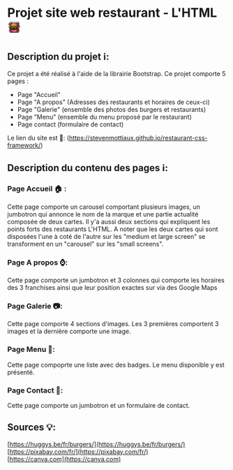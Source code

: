 # Projet site web restaurant - L'HTML ![l'html restautant badge](./assets/favicon/favicon-32x32.png)

## Description du projet &#x2139;:

Ce projet a été réalisé à l'aide de la librairie Bootstrap. Ce projet comporte 5 pages :

* Page "Accueil"
* Page "A propos" (Adresses des restaurants et horaires de ceux-ci)
* Page "Galerie" (ensemble des photos des burgers et restaurants)
* Page "Menu" (ensemble du menu proposé par le restaurant)
* Page contact (formulaire de contact)

Le lien du site est &#x1F517;: (https://stevenmottiaux.github.io/restaurant-css-framework/)

## Description du contenu des pages &#x2139;:

### Page Accueil &#x1F3E0; : 

Cette page comporte un carousel comportant plusieurs images, un jumbotron qui annonce le nom de la marque et une partie actualité composée de deux cartes. Il y'a aussi deux sections qui expliquent les points forts des restaurants L'HTML. A noter que les deux cartes qui sont disposées l'une à coté de l'autre sur les "medium et large screen" se transforment en un "carousel" sur les "small screens".

### Page A propos &#x231A;:

Cette page comporte un jumbotron et 3 colonnes qui comporte les horaires des 3 franchises ainsi que leur position exactes sur via des Google Maps

### Page Galerie &#x1F4F7;:

Cette page comporte 4 sections d'images. Les 3 premières comportent 3 images et la dernière comporte une image.

### Page Menu &#x1F4D6;:

Cette page compoprte une liste avec des badges. Le menu disponible y est présenté.

### Page Contact &#x1F4E8;:

Cette page comporte un jumbotron et un formulaire de contact.


## Sources 	&#x1F4A1;: 
[https://huggys.be/fr/burgers/](https://huggys.be/fr/burgers/)<br>
[https://pixabay.com/fr/](https://pixabay.com/fr/)<br>
[https://canva.com](https://canva.com)

